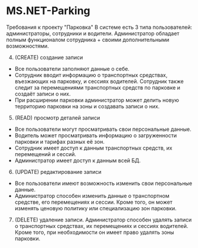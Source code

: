 # MS.NET-Parking
Требования к проекту "Парковка"
В системе есть 3 типа пользователей: администраторы, сотрудники и водители. Администратор обладает полным функционалом сотрудника + своими дополнительными возможностями.


4. (CREATE) создание записи
  * Все пользователи заполняют данные о себе.
  * Сотрудник вводит информацию о транспортных средствах, въезжающих на парковку, и сессиях водителей. Сотрудник также следит за перемещениями транспортных средств по парковке и создаёт записи о них.
  * При расширении парковки администратор может делить новую территорию парковки на зоны и создавать записи о них.
5. (READ) просмотр деталей записи
  * Все пользователи могут просматривать свои персональные данные.
  * Водитель может просматривать информацию о загруженности парковки и тарифах разных её зон.
  * Сотрудник имеет доступ к данным транспортных средств, их перемещений и сессий.
  * Администратор имеет доступ к данным всей БД.
6. (UPDATE) редактирование записи
  * Все пользователи имеют возможность изменить свои персональные данные.
  * Администратор способен изменить данные о транспортном средстве, его перемещениях и сессии. Кроме того, он может изменять ценовую политику или специализацию зон парковки. 
7. (DELETE) удаление записи. Администратор способен удалять записи о транспортных средствах, их перемещениях и сессиях водителей. Кроме того, при необходимости он имеет право удалять зоны парковки.
